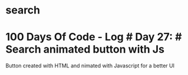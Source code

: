 # search
 # 100 Days Of Code - Log   # Day 27:   # Search animated button with Js
Button created with HTML and nimated with Javascript for a better UI
